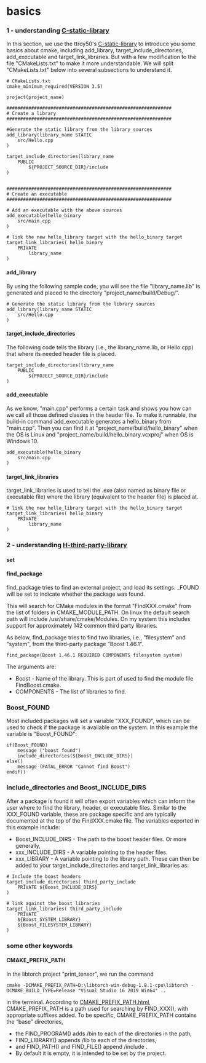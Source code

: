 # basics
### 1 - understanding [C-static-library](https://github.com/ttroy50/cmake-examples/tree/master/01-basic/C-static-library)
In this section, we use the ttroy50's [C-static-library](https://github.com/ttroy50/cmake-examples/tree/master/01-basic/C-static-library) to introduce you some basics about cmake, including add_library, target_include_directories, add_executable and target_link_libraries. But with a few modification to the file "CMakeLists.txt" to make it more understandable. We will split "CMakeLists.txt" below into several subsections to understand it.
```
# CMakeLists.txt
cmake_minimum_required(VERSION 3.5)

project(project_name)

############################################################
# Create a library
############################################################

#Generate the static library from the library sources
add_library(library_name STATIC 
    src/Hello.cpp
)

target_include_directories(library_name
    PUBLIC 
        ${PROJECT_SOURCE_DIR}/include
)


############################################################
# Create an executable
############################################################

# Add an executable with the above sources
add_executable(hello_binary 
    src/main.cpp
)

# link the new hello_library target with the hello_binary target
target_link_libraries( hello_binary
    PRIVATE 
        library_name
)
```
#### add_library
By using the following sample code, you will see the file "library_name.lib" is generated and placed to the directory "project_name/build/Debug/".
```
# Generate the static library from the library sources
add_library(library_name STATIC 
    src/Hello.cpp
)
```
#### target_include_directories
The following code tells the library (i.e., the library_name.lib, or Hello.cpp) that where its needed header file is placed.
```
target_include_directories(library_name
    PUBLIC 
        ${PROJECT_SOURCE_DIR}/include
)
```
#### add_executable
As we know, "main.cpp" performs a certain task and shows you how can we call all those defined classes in the header file. To make it runnable, the build-in command add_executable generates a hello_binary from "main.cpp". Then you can find it at "project_name/build/hello_binary" when the OS is Linux and "project_name/build/hello_binary.vcxproj" when OS is Windows 10.
```
add_executable(hello_binary 
    src/main.cpp
)
```
#### target_link_libraries
target_link_libraries is used to tell the .exe (also named as binary file or executable file) where the library (equivalent to the header file) is placed at.
```
# link the new hello_library target with the hello_binary target
target_link_libraries( hello_binary
    PRIVATE 
        library_name
)
```
### 2 - understanding [H-third-party-library](https://github.com/ttroy50/cmake-examples/tree/master/01-basic/H-third-party-library)
#### set
#### find_package
find_package tries to find an external project, and load its settings. <PackageName>_FOUND will be set to indicate whether the package was found.

This will search for CMake modules in the format "FindXXX.cmake" from the list of folders in CMAKE_MODULE_PATH. On linux the default search path will include /usr/share/cmake/Modules. On my system this includes support for approximately 142 common third party libraries.

As below, find_package tries to find two libraries, i.e., "filesystem" and "system", from the third-party package "Boost 1.46.1".
```
find_package(Boost 1.46.1 REQUIRED COMPONENTS filesystem system)
```
The arguments are:
+ Boost - Name of the library. This is part of used to find the module file FindBoost.cmake.
+ COMPONENTS - The list of libraries to find.
### Boost_FOUND
Most included packages will set a variable "XXX_FOUND", which can be used to check if the package is available on the system. In this example the variable is "Boost_FOUND":
```
if(Boost_FOUND)
    message ("boost found")
    include_directories(${Boost_INCLUDE_DIRS})
else()
    message (FATAL_ERROR "Cannot find Boost")
endif()
```
### include_directories and Boost_INCLUDE_DIRS
After a package is found it will often export variables which can inform the user where to find the library, header, or executable files. Similar to the XXX_FOUND variable, these are package specific and are typically documented at the top of the FindXXX.cmake file. The variables exported in this example include:
+ Boost_INCLUDE_DIRS - The path to the boost header files.
Or more generally, 
+ xxx_INCLUDE_DIRS - A variable pointing to the header files.
+ xxx_LIBRARY - A variable pointing to the library path.
These can then be added to your target_include_directories and target_link_libraries as:
```
# Include the boost headers
target_include_directories( third_party_include
    PRIVATE ${Boost_INCLUDE_DIRS}
)

# link against the boost libraries
target_link_libraries( third_party_include
    PRIVATE
    ${Boost_SYSTEM_LIBRARY}
    ${Boost_FILESYSTEM_LIBRARY}
)
```
### some other keywords
#### CMAKE_PREFIX_PATH
In the libtorch project "print_tensor", we run the command
```
cmake -DCMAKE_PREFIX_PATH=D:\libtorch-win-debug-1.8.1-cpu\libtorch -DCMAKE_BUILD_TYPE=Release "Visual Studio 16 2019 Win64" ..
```
in the terminal. According to [CMAKE_PREFIX_PATH.html](https://cmake.org/cmake/help/v3.0/variable/CMAKE_PREFIX_PATH.html), CMAKE_PREFIX_PATH is a path used for searching by FIND_XXX(), with appropriate suffixes added. To be specific, CMAKE_PREFIX_PATH contains the “base” directories, 
+ the FIND_PROGRAM() adds /bin to each of the directories in the path, 
+ FIND_LIBRARY() appends /lib to each of the directories, 
+ and FIND_PATH() and FIND_FILE() append /include . 
+ By default it is empty, it is intended to be set by the project.
